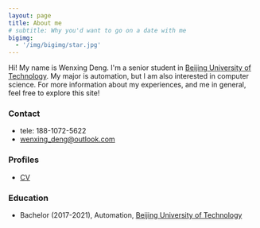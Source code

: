 ```yaml
---
layout: page
title: About me
# subtitle: Why you'd want to go on a date with me
bigimg:
  - '/img/bigimg/star.jpg'
---
```


Hi! My name is Wenxing Deng. I'm a senior student in [Beijing University of Technology](http://english.bjut.edu.cn/). My major is automation, but I am also interested in computer science. For more information about my experiences, and me in general, feel free to explore this site! 

### <i class="fa fa-commenting-o" aria-hidden="true"></i> Contact
* tele: 188-1072-5622
* [wenxing_deng@outlook.com](mailto:wenxing_deng@outlook.com)

### <i class="fa fa-clone" aria-hidden="true"></i> Profiles
* [CV](/assets/img/page.JPG)

### <i class="fa fa-graduation-cap" aria-hidden="true"></i> Education
* Bachelor (2017-2021), Automation, [Beijing University of Technology](http://english.bjut.edu.cn/)


